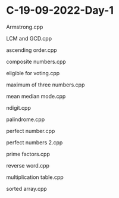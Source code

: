 # C-19-09-2022-Day-1

Armstrong.cpp

LCM and GCD.cpp

ascending order.cpp

composite numbers.cpp

eligible for voting.cpp

maximum of three numbers.cpp

mean median mode.cpp

ndigit.cpp

palindrome.cpp

perfect number.cpp

perfect numbers 2.cpp

prime factors.cpp

reverse word.cpp

multiplication table.cpp

sorted array.cpp
